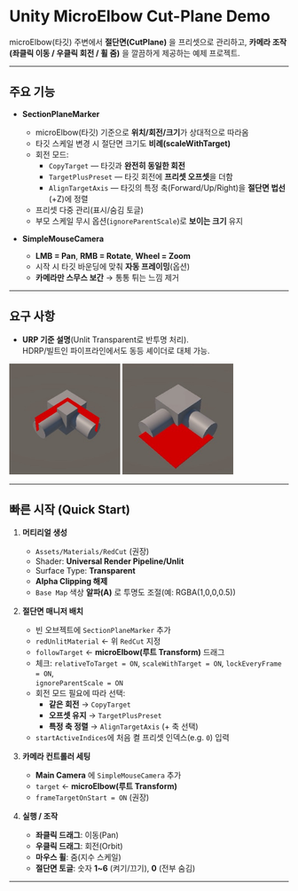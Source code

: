 # Unity MicroElbow Cut-Plane Demo

microElbow(타깃) 주변에서 **절단면(CutPlane)** 을 프리셋으로 관리하고, **카메라 조작(좌클릭 이동 / 우클릭 회전 / 휠 줌)** 을 깔끔하게 제공하는 예제 프로젝트.

---

## 주요 기능

- **SectionPlaneMarker**
  - microElbow(타깃) 기준으로 **위치/회전/크기**가 상대적으로 따라옴
  - 타깃 스케일 변경 시 절단면 크기도 **비례(scaleWithTarget)**  
  - 회전 모드:
    - `CopyTarget` — 타깃과 **완전히 동일한 회전**
    - `TargetPlusPreset` — 타깃 회전에 **프리셋 오프셋**을 더함
    - `AlignTargetAxis` — 타깃의 특정 축(Forward/Up/Right)을 **절단면 법선**(+Z)에 정렬
  - 프리셋 다중 관리(표시/숨김 토글)
  - 부모 스케일 무시 옵션(`ignoreParentScale`)로 **보이는 크기** 유지

- **SimpleMouseCamera**
  - **LMB = Pan**, **RMB = Rotate**, **Wheel = Zoom**
  - 시작 시 타깃 바운딩에 맞춰 **자동 프레이밍**(옵션)
  - **카메라만 스무스 보간** → 통통 튀는 느낌 제거

---

## 요구 사항
- **URP 기준 설명**(Unlit Transparent로 반투명 처리).  
  HDRP/빌트인 파이프라인에서도 동등 셰이더로 대체 가능.

<p align="left">
  <img src="./image/image01.jpeg" width="200">
  <img src="./image/image02.jpeg" width="200">
</p>

---

## 빠른 시작 (Quick Start)

1. **머티리얼 생성**  
   - `Assets/Materials/RedCut` (권장)  
   - Shader: **Universal Render Pipeline/Unlit**  
   - Surface Type: **Transparent**  
   - **Alpha Clipping 해제**  
   - `Base Map` 색상 **알파(A)** 로 투명도 조절(예: RGBA(1,0,0,0.5))

2. **절단면 매니저 배치**  
   - 빈 오브젝트에 `SectionPlaneMarker` 추가  
   - `redUnlitMaterial` ← 위 `RedCut` 지정  
   - `followTarget` ← **microElbow(루트 Transform)** 드래그  
   - 체크: `relativeToTarget = ON`, `scaleWithTarget = ON`, `lockEveryFrame = ON`,  
     `ignoreParentScale = ON`  
   - 회전 모드 필요에 따라 선택:
     - **같은 회전** → `CopyTarget`
     - **오프셋 유지** → `TargetPlusPreset`
     - **특정 축 정렬** → `AlignTargetAxis` (+ 축 선택)
   - `startActiveIndices`에 처음 켤 프리셋 인덱스(e.g. `0`) 입력

3. **카메라 컨트롤러 세팅**  
   - **Main Camera** 에 `SimpleMouseCamera` 추가  
   - `target` ← **microElbow(루트 Transform)**  
   - `frameTargetOnStart = ON` (권장)

4. **실행 / 조작**
   - **좌클릭 드래그**: 이동(Pan)  
   - **우클릭 드래그**: 회전(Orbit)  
   - **마우스 휠**: 줌(지수 스케일)  
   - **절단면 토글**: 숫자 **1~6** (켜기/끄기), **0** (전부 숨김)

---

